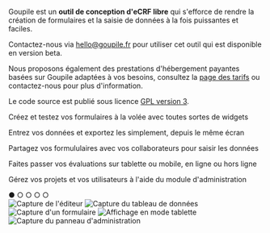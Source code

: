 Goupile est un **outil de conception d'eCRF libre** qui s'efforce de rendre la création de formulaires et la saisie de données à la fois puissantes et faciles.

Contactez-nous via [hello@goupile.fr](mailto:hello@goupile.fr) pour utiliser cet outil qui est disponible en version beta.

Nous proposons également des prestations d'hébergement payantes basées sur Goupile adaptées à vos besoins, consultez la [page des tarifs](/pricing) ou contactez-nous pour plus d'information.

Le code source est publié sous licence [GPL version 3](https://www.gnu.org/licenses/#GPL).

<div class="slideshow">
    <div class="legend">
        <p class="active">Créez et testez vos formulaires à la volée avec toutes sortes de widgets</p>
        <p>Entrez vos données et exportez les simplement, depuis le même écran</p>
        <p>Partagez vos formululaires avec vos collaborateurs pour saisir les données</p>
        <p>Faites passer vos évaluations sur tablette ou mobile, en ligne ou hors ligne</p>
        <p>Gérez vos projets et vos utilisateurs à l'aide du module d'administration</p>
        <a class="active">●</a>
        <a>○</a>
        <a>○</a>
        <a>○</a>
        <a>○</a>
    </div>
    <img src="{{ ASSET static/screenshots/editor.webp }}" alt="Capture de l'éditeur"/>
    <img src="{{ ASSET static/screenshots/data.webp }}" alt="Capture du tableau de données"/>
    <img src="{{ ASSET static/screenshots/overview.webp }}" alt="Capture d'un formulaire"/>
    <img src="{{ ASSET static/screenshots/tablet.webp }}" alt="Affichage en mode tablette"/>
    <img src="{{ ASSET static/screenshots/admin.webp }}" alt="Capture du panneau d'administration"/>
</div>
